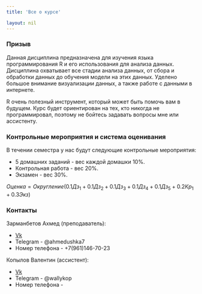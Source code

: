 ```yaml
---
title: 'Все о курсе'

layout: nil
---
```


### Призыв

Данная дисциплина предназначена для изучения языка программирования R и его использования для анализа данных. Дисциплина охватывает все стадии анализа данных, от сбора и обработки данных до обучения модели на этих данных. Уделено большое внимание визуализации данных, а также работе с данными в интернете.

R очень полезный инструмент, который может быть помочь вам в будущем. Курс будет ориентирован на тех, кто никогда не программировал, поэтому не бойтесь задавать вопросы мне или ассистенту.

### Контрольные мероприятия и система оценивания 

В течении семестра у нас будут следующие контрольные мероприятия:

* 5 домашних заданий - вес каждой домашки 10%.
* Контрольная работа - вес 20%.
* Экзамен - вес 30%. 

$Оценка = Округление(0.1 Дз_1 + 0.1 Дз_2 + 0.1 Дз_3 + 0.1 Дз_4 + 0.1 Дз_5 + 0.2 Кр_1 + 0.3 Экз)$

### Контакты

Зарманбетов Ахмед (преподаватель):

* [Vk](https://vk.com/ahmeeeed)
* Telegram - @ahmedushka7
* Номер телефона - +7(961)146-70-23

Копылов Валентин (ассистент):

* [Vk]()
* Telegram - @wallykop
* Номер телефона - 
